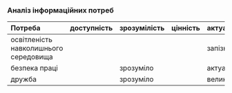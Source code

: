 ### Аналіз інформаційних потреб
|Потреба|доступність|зрозумілість|цінність|актуальність|
|:-     |:-          |:-          |:-     |:-           |
|освітленість навколишнього середовища||||запізно|
|безпека праці||зрозуміло||актуально|
|дружба||зрозуміло||велика||актуально|
